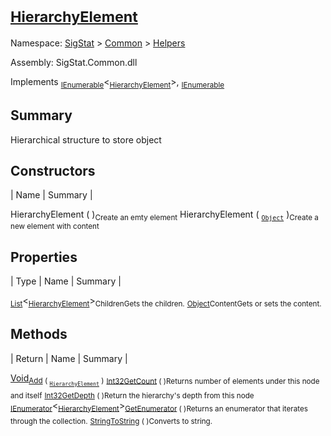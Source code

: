 # <sub>[HierarchyElement](./HierarchyElement.md)</sub>

Namespace: [SigStat]() > [Common](./../README.md) > [Helpers](./README.md)

Assembly: SigStat.Common.dll

Implements <sub>[IEnumerable](https://docs.microsoft.com/en-us/dotnet/api/System.Collections.Generic.IEnumerable-1)</sub>\<<sub>[HierarchyElement](./HierarchyElement.md)</sub>>, <sub>[IEnumerable](https://docs.microsoft.com/en-us/dotnet/api/System.Collections.IEnumerable)</sub>

## Summary
Hierarchical structure to store object

## Constructors

| Name | Summary | 

HierarchyElement (  )<sub>Create an emty element</sub>
HierarchyElement ( <sub>[`Object`](https://docs.microsoft.com/en-us/dotnet/api/System.Object)</sub> )<sub>Create a new element with content</sub>


## Properties

| Type | Name | Summary | 

<sub>[List](https://docs.microsoft.com/en-us/dotnet/api/System.Collections.Generic.List-1)</sub>\<<sub>[HierarchyElement](./HierarchyElement.md)</sub>><sub>Children</sub><sub>Gets the children.</sub>
<sub>[Object](https://docs.microsoft.com/en-us/dotnet/api/System.Object)</sub><sub>Content</sub><sub>Gets or sets the content.</sub>


## Methods

| Return | Name | Summary | 

[Void](https://docs.microsoft.com/en-us/dotnet/api/System.Void)<sub>[Add](./Methods/HierarchyElement-100664010.md) ( <sub>[`HierarchyElement`](./HierarchyElement.md)</sub> )</sub><sub></sub>
<sub>[Int32](https://docs.microsoft.com/en-us/dotnet/api/System.Int32)</sub><sub>[GetCount](./Methods/HierarchyElement-100664012.md) (  )</sub><sub>Returns number of elements under this node and itself</sub>
<sub>[Int32](https://docs.microsoft.com/en-us/dotnet/api/System.Int32)</sub><sub>[GetDepth](./Methods/HierarchyElement-100664011.md) (  )</sub><sub>Return the hierarchy's depth from this node</sub>
<sub>[IEnumerator](https://docs.microsoft.com/en-us/dotnet/api/System.Collections.Generic.IEnumerator-1)</sub>\<<sub>[HierarchyElement](./HierarchyElement.md)</sub>><sub>[GetEnumerator](./Methods/HierarchyElement-100664014.md) (  )</sub><sub>Returns an enumerator that iterates through the collection.</sub>
<sub>[String](https://docs.microsoft.com/en-us/dotnet/api/System.String)</sub><sub>[ToString](./Methods/HierarchyElement-100664013.md) (  )</sub><sub>Converts to string.</sub>


